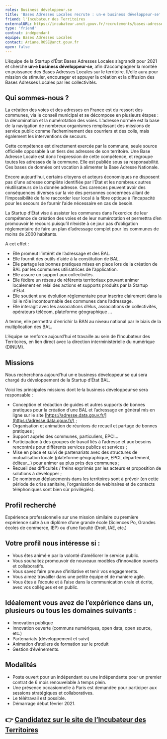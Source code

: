 ```yaml
---
roles: Business développeur.se
title: 'Bases Adresses Locales recrute : un·e business développeur·se'
friend: l'Incubateur des Territoires
externalURL: https://incubateur.anct.gouv.fr/recrutements/bases-adresses-locales-business-developpeur-se-3e8e606165a93ddd083d874cf1adcc52/
type: 'friend'
contrat: indépendant
equipe: Bases Adresses Locales
contact: Ariane.ROSE@anct.gouv.fr
open: false
---
```

L’équipe de la Startup d’État Bases Adresses Locales s’agrandit pour 2021 et cherche **un·e business développeur·se**, afin d’accompagner la montée en puissance des Bases Adresses Locales sur le territoire. Il/elle aura pour mission de stimuler, encourager et appuyer la création et la diffusion des Bases Adresses Locales par les collectivités.

## Qui sommes-nous ?

La création des voies et des adresses en France est du ressort des communes, via le conseil municipal et se décompose en plusieurs étapes : la dénomination et la numérotation des voies. L’adresse normée est la base de la navigation de nombreux organismes remplissant des missions de service public comme l’acheminement des courriers et des colis, mais également les interventions de secours.

Cette compétence est directement exercée par la commune, seule source officielle opposable à un tiers des adresses de son territoire. Une Base Adresse Locale est donc l’expression de cette compétence, et regroupe toutes les adresses de la commune. Elle est publiée sous sa responsabilité. Ces bases de données ont vocation à alimenter la Base Adresse Nationale.

Encore aujourd’hui, certains citoyens et acteurs économiques ne disposent pas d’une adresse complète identifiée par l’État et les nombreux autres réutilisateurs de la donnée adresse. Ces carences peuvent avoir des conséquences diverses sur la vie des personnes concernées allant de l’impossibilité de faire raccorder leur local à la fibre optique à l’incapacité pour les secours de fournir l’aide nécessaire en cas de besoin.

La Startup d’État vise à assister les communes dans l’exercice de leur compétence de création des voies et de leur numérotation et permettra d’en promouvoir le recours puisqu’il n’existe à ce jour pas d’obligation réglementaire de faire un plan d’adressage complet pour les communes de moins de 2000 habitants.

A cet effet :
- Elle promeut l’intérêt de l’adressage et des BAL.
- Elle fournit des outils d’aide à la constitution de BAL.
- Elle partage les bonnes pratiques mises en place lors de la création de BAL par les communes utilisatrices de l’application.
- Elle assure un support aux collectivités.
- Elle fédère un réseau de référents territoriaux pouvant animer localement en relai des actions et supports produits par la Startup d’État.
- Elle soutient une évolution réglementaire pour inscrire clairement dans la loi le rôle incontournable des communes dans l’adressage.
- Elle interagit avec les associations d’élus, associations de collectivités, opérateurs télécom, plateforme géographique …

A terme, elle permettra d’enrichir la BAN au niveau national par le biais de la multiplication des BAL.

L’équipe se renforce aujourd’hui et travaille au sein de l’Incubateur des Territoires, en lien direct avec la direction interministérielle du numérique (DINUM).

## Missions

Nous recherchons aujourd’hui un·e business développeur·se qui sera chargé du développement de la Startup d’État BAL.

Voici les principales missions dont le·la business développeur·se sera responsable :

- Conception et rédaction de guides et autres supports de bonnes pratiques pour la création d’une BAL et l’adressage en général mis en ligne sur le site [https://adresse.data.gouv.fr/](https://adresse.data.gouv.fr/) ;
- Organisation et animation de réunions de recueil et partage de bonnes pratiques ;
- Support auprès des communes, particuliers, EPCI…
- Participation à des groupes de travail liés à l’adresse et aux besoins rencontrés pour différents services publics et services ;
- Mise en place et suivi de partenariats avec des structures de mutualisation locale (plateforme géographique, EPCI, département, éditeur…) pour animer au plus près des communes ;
- Recueil des difficultés / freins exprimés par les acteurs et proposition de solutions à développer ;
- De nombreux déplacements dans les territoires sont à prévoir (en cette période de crise sanitaire, l’organisation de webinaires et de contacts téléphoniques sont bien sûr privilégiés).

## Profil recherché

Expérience professionnelle sur une mission similaire ou première expérience suite à un diplôme d’une grande école (Sciences Po, Grandes écoles de commerce, IEP) ou d’une faculté (Droit, IAE, etc.)

## Votre profil nous intéresse si :

- Vous êtes animé·e par la volonté d’améliorer le service public.
- Vous souhaitez promouvoir de nouveaux modèles d’innovation ouverts et collaboratifs.
- Vous savez faire preuve d’initiative et tenir vos engagements.
- Vous aimez travailler dans une petite équipe et de manière agile.
- Vous êtes à l’écoute et à l’aise dans la communication orale et écrite, avec vos collègues et en public.

## Idéalement vous avez de l’expérience dans un, plusieurs ou tous les domaines suivants :

- Innovation publique
- Innovation ouverte (communs numériques, open data, open source, etc.)
- Partenariats (développement et suivi)
- Animation d’ateliers de formation sur le produit
- Gestion d’événements.

## Modalités

- Poste ouvert pour un indépendant ou une indépendante pour un premier contrat de 6 mois renouvelable à temps plein.
- Une présence occasionnelle à Paris est demandée pour participer aux sessions stratégiques et collaboratives.
- Le télétravail est possible.
- Démarrage début février 2021.

## 👉 [Candidatez sur le site de l’Incubateur des Territoires](https://incubateur.anct.gouv.fr/recrutements/bases-adresses-locales-business-developpeur-se-3e8e606165a93ddd083d874cf1adcc52/)
